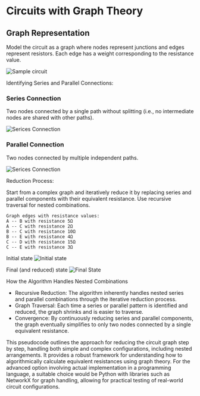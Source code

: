# Circuits with Graph Theory

## Graph Representation

Model the circuit as a graph where nodes represent junctions and edges represent resistors.
Each edge has a weight corresponding to the resistance value.

![Sample circuit](https://mg-2025p03.github.io/physics/_pics/circuits01.png)

Identifying Series and Parallel Connections:

### Series Connection

Two nodes connected by a single path without splitting (i.e., no intermediate nodes are shared with other paths).

![Serices Connection](https://mg-2025p03.github.io/physics/_pics/circuits02.png)

### Parallel Connection

Two nodes connected by multiple independent paths.

![Serices Connection](https://mg-2025p03.github.io/physics/_pics/circuits03.png)

Reduction Process:

Start from a complex graph and iteratively reduce it by replacing series and parallel components with their equivalent resistance.
Use recursive traversal for nested combinations.

```
Graph edges with resistance values:
A -- B with resistance 5Ω
A -- C with resistance 2Ω
B -- C with resistance 10Ω
B -- E with resistance 4Ω
C -- D with resistance 15Ω
C -- E with resistance 3Ω
```

Initial state
![Initial state](https://mg-2025p03.github.io/physics/_pics/circuits4.S.png)

Final (and reduced) state
![Final State](https://mg-2025p03.github.io/physics/_pics/circuits4.S02.png)

How the Algorithm Handles Nested Combinations

- Recursive Reduction: The algorithm inherently handles nested series and parallel combinations through the iterative reduction process.
- Graph Traversal: Each time a series or parallel pattern is identified and reduced, the graph shrinks and is easier to traverse.
- Convergence: By continuously reducing series and parallel components, the graph eventually simplifies to only two nodes connected by a single equivalent resistance.

This pseudocode outlines the approach for reducing the circuit graph step by step, handling both simple and complex configurations, including nested arrangements. It provides a robust framework for understanding how to algorithmically calculate equivalent resistances using graph theory.
For the advanced option involving actual implementation in a programming language, a suitable choice would be Python with libraries such as NetworkX for graph handling, allowing for practical testing of real-world circuit configurations.